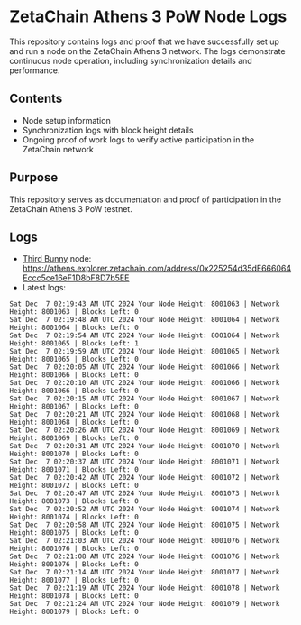 # ZetaChain Athens 3 PoW Node Logs
This repository contains logs and proof that we have successfully set up and run a node on the ZetaChain Athens 3 network. The logs demonstrate continuous node operation, including synchronization details and performance.

## Contents
- Node setup information
- Synchronization logs with block height details
- Ongoing proof of work logs to verify active participation in the ZetaChain network

## Purpose
This repository serves as documentation and proof of participation in the ZetaChain Athens 3 PoW testnet.

## Logs

- [Third Bunny](https://thirdbunny.xyz/) node: https://athens.explorer.zetachain.com/address/0x225254d35dE666064Eccc5ce16eF1D8bF8D7b5EE
- Latest logs:
```
Sat Dec  7 02:19:43 AM UTC 2024 Your Node Height: 8001063 | Network Height: 8001063 | Blocks Left: 0
Sat Dec  7 02:19:48 AM UTC 2024 Your Node Height: 8001064 | Network Height: 8001064 | Blocks Left: 0
Sat Dec  7 02:19:54 AM UTC 2024 Your Node Height: 8001064 | Network Height: 8001065 | Blocks Left: 1
Sat Dec  7 02:19:59 AM UTC 2024 Your Node Height: 8001065 | Network Height: 8001065 | Blocks Left: 0
Sat Dec  7 02:20:05 AM UTC 2024 Your Node Height: 8001066 | Network Height: 8001066 | Blocks Left: 0
Sat Dec  7 02:20:10 AM UTC 2024 Your Node Height: 8001066 | Network Height: 8001066 | Blocks Left: 0
Sat Dec  7 02:20:15 AM UTC 2024 Your Node Height: 8001067 | Network Height: 8001067 | Blocks Left: 0
Sat Dec  7 02:20:21 AM UTC 2024 Your Node Height: 8001068 | Network Height: 8001068 | Blocks Left: 0
Sat Dec  7 02:20:26 AM UTC 2024 Your Node Height: 8001069 | Network Height: 8001069 | Blocks Left: 0
Sat Dec  7 02:20:31 AM UTC 2024 Your Node Height: 8001070 | Network Height: 8001070 | Blocks Left: 0
Sat Dec  7 02:20:37 AM UTC 2024 Your Node Height: 8001071 | Network Height: 8001071 | Blocks Left: 0
Sat Dec  7 02:20:42 AM UTC 2024 Your Node Height: 8001072 | Network Height: 8001072 | Blocks Left: 0
Sat Dec  7 02:20:47 AM UTC 2024 Your Node Height: 8001073 | Network Height: 8001073 | Blocks Left: 0
Sat Dec  7 02:20:52 AM UTC 2024 Your Node Height: 8001074 | Network Height: 8001074 | Blocks Left: 0
Sat Dec  7 02:20:58 AM UTC 2024 Your Node Height: 8001075 | Network Height: 8001075 | Blocks Left: 0
Sat Dec  7 02:21:03 AM UTC 2024 Your Node Height: 8001076 | Network Height: 8001076 | Blocks Left: 0
Sat Dec  7 02:21:08 AM UTC 2024 Your Node Height: 8001076 | Network Height: 8001076 | Blocks Left: 0
Sat Dec  7 02:21:14 AM UTC 2024 Your Node Height: 8001077 | Network Height: 8001077 | Blocks Left: 0
Sat Dec  7 02:21:19 AM UTC 2024 Your Node Height: 8001078 | Network Height: 8001078 | Blocks Left: 0
Sat Dec  7 02:21:24 AM UTC 2024 Your Node Height: 8001079 | Network Height: 8001079 | Blocks Left: 0
```
